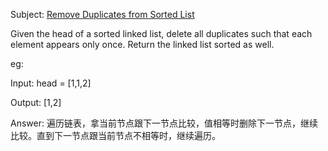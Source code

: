 Subject: [Remove Duplicates from Sorted List](https://leetcode.com/problems/remove-duplicates-from-sorted-list/)

Given the head of a sorted linked list, delete all duplicates such that each element appears only once. Return the linked list sorted as well.

eg:

Input: head = [1,1,2]

Output: [1,2]

Answer: 
遍历链表，拿当前节点跟下一节点比较，值相等时删除下一节点，继续比较。直到下一节点跟当前节点不相等时，继续遍历。


